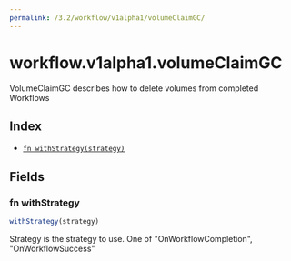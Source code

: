```yaml
---
permalink: /3.2/workflow/v1alpha1/volumeClaimGC/
---
```


# workflow.v1alpha1.volumeClaimGC

VolumeClaimGC describes how to delete volumes from completed Workflows

## Index

* [`fn withStrategy(strategy)`](#fn-withstrategy)

## Fields

### fn withStrategy

```ts
withStrategy(strategy)
```

Strategy is the strategy to use. One of "OnWorkflowCompletion", "OnWorkflowSuccess"